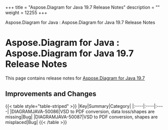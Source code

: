 +++
title = "Aspose.Diagram for Java 19.7 Release Notes" 
description = "" 
weight = 12255 
+++

Aspose.Diagram for Java : Aspose.Diagram for Java 19.7 Release Notes  

# Aspose.Diagram for Java : Aspose.Diagram for Java 19.7 Release Notes


This page contains release notes for [Aspose.Diagram for Java 19.7](https://repository.aspose.com/repo/com/aspose/aspose-diagram/19.7/)

## Improvements and Changes

{{< table style="table-striped" >}}
|Key|Summary|Category|
|:----|:----|:----|
|DIAGRAMJAVA-50086|VSD to PDF conversion, data loss/shapes are missing|Bug|
|DIAGRAMJAVA-50087|VSD to PDF conversion, shapes are misplaced|Bug|
{{< /table >}}

